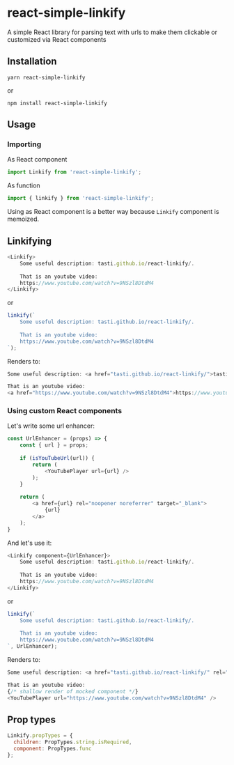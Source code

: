 # react-simple-linkify
A simple React library for parsing text with urls to make them clickable or customized via React components

## Installation

```
yarn react-simple-linkify
```

or

```
npm install react-simple-linkify
```

## Usage

### Importing

As React component
```javascript
import Linkify from 'react-simple-linkify';
```

As function

```javascript
import { linkify } from 'react-simple-linkify';
```

Using as React component is a better way because `Linkify` component is memoized.

## Linkifying

```javascript
<Linkify>
    Some useful description: tasti.github.io/react-linkify/.
    
    That is an youtube video:
    https://www.youtube.com/watch?v=9NSzl8DtdM4
</Linkify>
```

or 

```javascript
linkify(`
    Some useful description: tasti.github.io/react-linkify/.
    
    That is an youtube video:
    https://www.youtube.com/watch?v=9NSzl8DtdM4
`);

```

Renders to:

```javascript
Some useful description: <a href="tasti.github.io/react-linkify/">tasti.github.io/react-linkify/</a>.

That is an youtube video:
<a href="https://www.youtube.com/watch?v=9NSzl8DtdM4">https://www.youtube.com/watch?v=9NSzl8DtdM4</a>
```

### Using custom React components

Let's write some url enhancer:
```javascript
const UrlEnhancer = (props) => {
    const { url } = props;
    
    if (isYouTubeUrl(url)) {
        return (
            <YouTubePlayer url={url} />
        );
    }
    
    return (
        <a href={url} rel="noopener noreferrer" target="_blank">
            {url}
        </a>
    );
}
```

And let's use it:
```javascript
<Linkify component={UrlEnhancer}>
    Some useful description: tasti.github.io/react-linkify/.
    
    That is an youtube video:
    https://www.youtube.com/watch?v=9NSzl8DtdM4
</Linkify>
```

or

```javascript
linkify(`
    Some useful description: tasti.github.io/react-linkify/.
    
    That is an youtube video:
    https://www.youtube.com/watch?v=9NSzl8DtdM4
`, UrlEnhancer);
```

Renders to:

```javascript
Some useful description: <a href="tasti.github.io/react-linkify/" rel="noopener noreferrer" target="_blank">tasti.github.io/react-linkify/</a>.

That is an youtube video:
{/* shallow render of mocked component */}
<YouTubePlayer url="https://www.youtube.com/watch?v=9NSzl8DtdM4" />
```


## Prop types

```javascript
Linkify.propTypes = {
  children: PropTypes.string.isRequired,
  component: PropTypes.func
};
```
